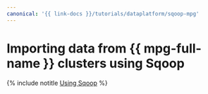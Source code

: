 ```yaml
---
canonical: '{{ link-docs }}/tutorials/dataplatform/sqoop-mpg'
---
```


# Importing data from {{ mpg-full-name }} clusters using Sqoop

{% include notitle [Using Sqoop](../../_tutorials/dataplatform/sqoop/sqoop-mpg.md) %}
